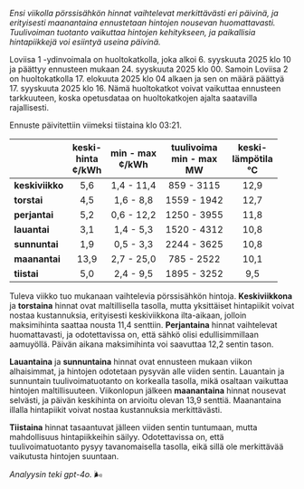 *Ensi viikolla pörssisähkön hinnat vaihtelevat merkittävästi eri päivinä, ja erityisesti maanantaina ennustetaan hintojen nousevan huomattavasti. Tuulivoiman tuotanto vaikuttaa hintojen kehitykseen, ja paikallisia hintapiikkejä voi esiintyä useina päivinä.*

Loviisa 1 -ydinvoimala on huoltokatkolla, joka alkoi 6. syyskuuta 2025 klo 10 ja päättyy ennusteen mukaan 24. syyskuuta 2025 klo 00. Samoin Loviisa 2 on huoltokatkolla 17. elokuuta 2025 klo 04 alkaen ja sen on määrä päättyä 17. syyskuuta 2025 klo 16. Nämä huoltokatkot voivat vaikuttaa ennusteen tarkkuuteen, koska opetusdataa on huoltokatkojen ajalta saatavilla rajallisesti.

Ennuste päivitettiin viimeksi tiistaina klo 03:21.

|                | keski-<br>hinta<br>¢/kWh | min - max<br>¢/kWh | tuulivoima<br>min - max<br>MW | keski-<br>lämpötila<br>°C |
|:---------------|:----------------:|:----------------:|:-------------:|:-------------:|
| **keskiviikko** | 5,6             | 1,4 - 11,4       | 859 - 3115    | 12,9          |
| **torstai**    | 4,5             | 1,6 - 8,8        | 1559 - 1942   | 12,7          |
| **perjantai**  | 5,2             | 0,6 - 12,2       | 1250 - 3955   | 11,8          |
| **lauantai**   | 3,1             | 1,4 - 5,3        | 1520 - 4312   | 10,8          |
| **sunnuntai**  | 1,9             | 0,5 - 3,3        | 2244 - 3625   | 10,8          |
| **maanantai**  | 13,9            | 2,7 - 25,0       | 785 - 2522    | 10,1          |
| **tiistai**    | 5,0             | 2,4 - 9,5        | 1895 - 3252   | 9,5           |

Tuleva viikko tuo mukanaan vaihtelevia pörssisähkön hintoja. **Keskiviikkona** ja **torstaina** hinnat ovat maltillisella tasolla, mutta yksittäiset hintapiikit voivat nostaa kustannuksia, erityisesti keskiviikkona ilta-aikaan, jolloin maksimihinta saattaa nousta 11,4 senttiin. **Perjantaina** hinnat vaihtelevat huomattavasti, ja odotettavissa on, että sähkö olisi edullisimmillaan aamuyöllä. Päivän aikana maksimihinta voi saavuttaa 12,2 sentin tason.

**Lauantaina** ja **sunnuntaina** hinnat ovat ennusteen mukaan viikon alhaisimmat, ja hintojen odotetaan pysyvän alle viiden sentin. Lauantain ja sunnuntain tuulivoimatuotanto on korkealla tasolla, mikä osaltaan vaikuttaa hintojen maltillisuuteen. Viikonlopun jälkeen **maanantaina** hinnat nousevat selvästi, ja päivän keskihinta on arvioitu olevan 13,9 senttiä. Maanantaina illalla hintapiikit voivat nostaa kustannuksia merkittävästi.

**Tiistaina** hinnat tasaantuvat jälleen viiden sentin tuntumaan, mutta mahdollisuus hintapiikkeihin säilyy. Odotettavissa on, että tuulivoimatuotanto pysyy tavanomaisella tasolla, eikä sillä ole merkittävää vaikutusta hintojen suuntaan.

*Analyysin teki gpt-4o.* 🌬️

